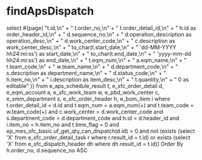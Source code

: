 findApsDispatch
===
select #{page(
"t.id,\n" +
"       t.order_no,\n" + 
"       t.order_detail_id,\n" + 
"       h.id                    as order_header_id,\n" + 
"       d.sequence_no,\n" + 
"       d.operation_description as operation_desc,\n" + 
"       d.work_center_code,\n" + 
"       c.description           as work_center_desc,\n" + 
"       to_char(t.start_date,\n" + 
"       'dd-MM-YYYY hh24:mi:ss') as start_date,\n" + 
"       to_char(t.end_date,\n" + 
"       'yyyy-mm-dd hh24:mi:ss') as end_date,\n" + 
"       t.eqm_num,\n" + 
"       a.eqm_name,\n" + 
"       t.team_code,\n" + 
"       w.team_name,\n" + 
"       d.department_code,\n" + 
"       s.description           as department_name,\n" + 
"       d.status_code,\n" + 
"       h.item_no,\n" + 
"       i.description           as item_desc,\n" + 
"       t.quantity,\n" + 
"       0 as editable"
)}
  from e_aps_schedule_result t,
       e_sfc_order_detail    d,
       e_eqm_account         a,
       e_sfc_work_team       w,
       e_pbd_work_center     c,
       e_smm_department      s,
       e_sfc_order_header    h,
       e_bom_item            i
 where t.order_detail_id = d.id
   and t.eqm_num = a.eqm_num(+)
   and t.team_code = w.team_code(+)
   and c.work_center = d.work_center_code
   and s.department_code = d.department_code
   and h.id = d.header_id
   and i.item_no = h.item_no
   and t.time_flag = 0
   and ep_mes_sfc_basic.uf_get_qty_can_dispatch(d.id) > 0
   and not
        (exists
         (select 'X' from e_sfc_order_detail_task r where r.result_id = t.id) or
         exists
         (select 'X' from e_sfc_dispatch_header dh where dh.result_id = t.id))
 Order By h.order_no, d.sequence_no ASC
